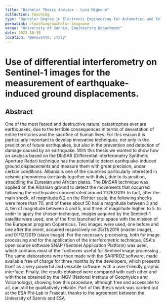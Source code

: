 ```yaml
---
title: "Bachelor Thesis Advisor - Luca Mignone"
collection: teaching
type: "Bachelor Degree in Electronic Engineering for Automation and Telecommunications"
permalink: /teaching/bachelor-lmignone
venue: "University of Sannio, Engineering Department"
date: 2022-10-18
location: "Benevento, Italy"
---
```


# Use of differential interferometry on Sentinel-1 images for the measurement of earthquake-induced ground displacements.

## Abstract

One of the most feared and destructive natural catastrophes ever are earthquakes, due to the terrible consequences in terms of devastation of entire territories and the sacrifice of human lives.
For this reason it is particularly important to develop innovative techniques, not only in the prediction of future earthquakes, but also in the prevention and detection of damage caused by an earthquake.
With this thesis we wanted to show how an analysis based on the DInSAR (Differential Interferometry Synthetic Aperture Radar) technique has the potential to detect earthquake-induced ground displacements and measure them with great precision, under certain conditions.
Albania is one of the countries particularly interested in seismic phenomena (certainly together with Italy), due to its position, straddling the Eurasian and African plates.
The DInSAR technique was applied on the Albanian ground to detect the movements that occurred following the earthquakes concentrated around 11/26/2019. In fact, after the main shock, of magnitude 6.2 on the Richter scale, the following shocks were more than 70, and of these about 50 had a magnitude between 3 and 4, ten of magnitude between 4 and 5, and three of magnitude higher. to 5.
In order to apply the chosen technique, images acquired by the Sentinel-1 satellite were used, one of the first launched into space with the mission of the European program Copernicus. Two images were used, one before and one after the event, acquired respectively on 25/11/2019 (master image), and 01/12/2019 (slave image).
For the necessary processing, both for image processing and for the application of the interferometric technique, ESA's open source software SNAP (Sentinel Application Platform) was used, which contains most of the Toolboxes useful for Sentinel image processing . The same elaborations were then made with the SARPROZ software, made available free of charge for three months by the developers, which presents itself as a very powerful and versatile software, with a user-friendly graphic interface.
Finally, the results obtained were compared with each other and with those obtained by the INGV (National Institute of Geophysics and Volcanology), showing how this procedure, although free and accessible to all, can still be qualitatively reliable.
Part of this thesis work was carried out at the ESA Phi-Lab in Frascati, thanks to the agreement between the University of Sannio and ESA